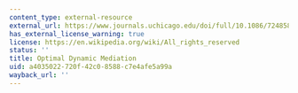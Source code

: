 ```yaml
---
content_type: external-resource
external_url: https://www.journals.uchicago.edu/doi/full/10.1086/724858?casa_token=qHhiI7KXKQkAAAAA%3A_YqPNax0_ApR0K1DNfnw7V5RW-1AWDQuAtlFd80QNJ1-oRvFVvfLsEpIn1k-8wM6-KF6ko_OSRN_lw
has_external_license_warning: true
license: https://en.wikipedia.org/wiki/All_rights_reserved
status: ''
title: Optimal Dynamic Mediation
uid: a4035022-720f-42c0-8588-c7e4afe5a99a
wayback_url: ''
---
```

